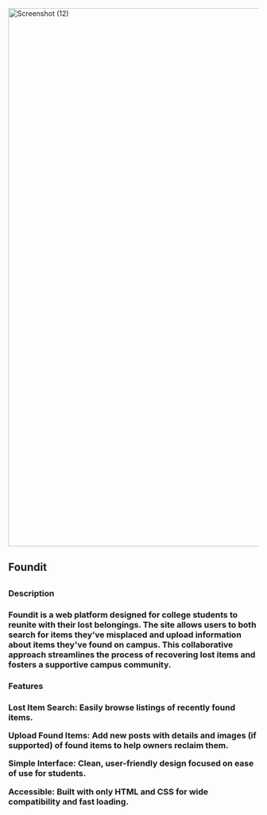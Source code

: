 <img width="1920" height="1080" alt="Screenshot (12)" src="https://github.com/user-attachments/assets/ab50a790-9efa-43af-b8b2-a27aedbc1266" />
<h2>Foundit <h2/>
<h3>Description<h3/> 
Foundit is a web platform designed for college students to reunite with their lost belongings. The site allows users to both search for items they've misplaced and upload information about items they've found on campus. This collaborative approach streamlines the process of recovering lost items and fosters a supportive campus community.

<h3>Features<h3/> 
Lost Item Search: Easily browse listings of recently found items.

Upload Found Items: Add new posts with details and images (if supported) of found items to help owners reclaim them.

Simple Interface: Clean, user-friendly design focused on ease of use for students.

Accessible: Built with only HTML and CSS for wide compatibility and fast loading.
